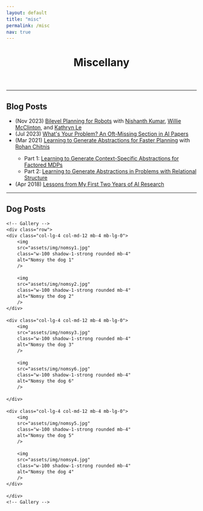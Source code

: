 ```yaml
---
layout: default
title: "misc"
permalink: /misc
nav: true
---
```


<div class="post">
  <header class="post-header">
    <h1 class="post-title">Miscellany</h1>
  </header>

  <hr>

  <h2 class="publication">Blog Posts</h2>

  <ul>
    <li>(Nov 2023) <a href="https://lis.csail.mit.edu/bilevel-planning-for-robots-an-illustrated-introduction/">Bilevel Planning for Robots</a> with <a href="https://nishanthjkumar.com/">Nishanth Kumar</a>, <a href="https://wmcclinton.github.io/">Willie McClinton</a>, and <a href="https://www.linkedin.com/in/kathrynle">Kathryn Le</a></li>
    <li>(Jul 2023) <a href="https://lis.csail.mit.edu/whats-your-problem-an-oft-missing-section-in-ai-papers/">What's Your Problem? An Oft-Missing Section in AI Papers</a></li>
    <li>(Mar 2021) <a href="https://lis.csail.mit.edu/learning-to-generate-abstractions-for-faster-planning/">Learning to Generate Abstractions for Faster Planning</a> with <a href="https://rohanchitnis.com/">Rohan Chitnis</a></li>
    <ul>
        <li>Part 1: <a href="https://lis.csail.mit.edu/part-1-learning-to-generate-context-specific-abstractions-for-factored-mdps/">Learning to Generate Context-Specific Abstractions for Factored MDPs</a></li>
        <li>Part 2: <a href="https://lis.csail.mit.edu/part-2-learning-to-generate-abstractions-in-problems-with-relational-structure/">Learning to Generate Abstractions in Problems with Relational Structure</a></li>
    </ul>
    <li>(Apr 2018) <a href="http://web.mit.edu/tslvr/www/lessons_two_years.html">Lessons from My First Two Years of AI Research</a></li>
</ul>

  <hr>

  <h2 class="publication">Dog Posts</h2>


    <!-- Gallery -->
    <div class="row">
    <div class="col-lg-4 col-md-12 mb-4 mb-lg-0">
        <img
        src="assets/img/nomsy1.jpg"
        class="w-100 shadow-1-strong rounded mb-4"
        alt="Nomsy the dog 1"
        />

        <img
        src="assets/img/nomsy2.jpg"
        class="w-100 shadow-1-strong rounded mb-4"
        alt="Nomsy the dog 2"
        />
    </div>

    <div class="col-lg-4 col-md-12 mb-4 mb-lg-0">
        <img
        src="assets/img/nomsy3.jpg"
        class="w-100 shadow-1-strong rounded mb-4"
        alt="Nomsy the dog 3"
        />

        <img
        src="assets/img/nomsy6.jpg"
        class="w-100 shadow-1-strong rounded mb-4"
        alt="Nomsy the dog 6"
        />

    </div>

    <div class="col-lg-4 col-md-12 mb-4 mb-lg-0">
        <img
        src="assets/img/nomsy5.jpg"
        class="w-100 shadow-1-strong rounded mb-4"
        alt="Nomsy the dog 5"
        />

        <img
        src="assets/img/nomsy4.jpg"
        class="w-100 shadow-1-strong rounded mb-4"
        alt="Nomsy the dog 4"
        />
    </div>

    </div>
    <!-- Gallery -->

</div>
